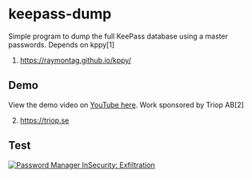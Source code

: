 # keepass-dump

Simple program to dump the full KeePass database using a master passwords. Depends on kppy[1]

1. https://raymontag.github.io/kppy/

## Demo

View the demo video on [YouTube here](https://www.youtube.com/watch?v=27EofrWbj4w). Work sponsored by Triop AB[2]

2. https://triop.se

## Test

[![Password Manager InSecurity: Exfiltration ](http://img.youtube.com/vi/27EofrWbj4w/0.jpg)](http://www.youtube.com/watch?v=27EofrWbj4w)
